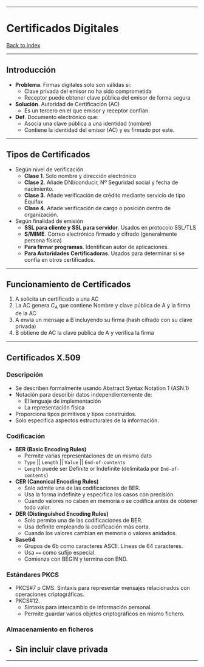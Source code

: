 
---
# Certificados Digitales

[Back to index](../README.md)

---

## Introducción
- **Problema**. Firmas digitales solo son válidas si:
	- Clave privada del emisor no ha sido comprometida
	- Receptor puede obtener clave pública del emisor de forma segura
- **Solución**. Autoridad de Certificación (AC)
	- Es un tercero en el que emisor y receptor confían.
- **Def**. Documento electrónico que:
	- Asocia una clave pública a una identidad (nombre)
	- Contiene la identidad del emisor (AC) y es firmado por este.
---
## Tipos de Certificados
- Según nivel de verificación
	- **Clase 1**. Solo nombre y dirección electrónico
	- **Clase 2**. Añade DNI/conducir, Nº Seguridad social y fecha de nacimiento.
	- **Clase 3**. Añade verificación de crédito mediante servicio de tipo Equifax
	- **Clase 4**. Añade verificación de cargo o posición dentro de organización.
- Según finalidad de emisión
	- **SSL para cliente y SSL para servidor**. Usados en protocolo SSL/TLS
	- **S/MIME**. Correo electrónico firmado y cifrado (generalmente persona física)
	- **Para firmar programas**. Identifican autor de aplicaciones.
	- **Para Autoridades Certificadoras**. Usados para determinar si se confía en otros certificados.
---
## Funcionamiento de Certificados
1. A solicita un certificado a una AC
2. La AC genera $C_A$ que contiene Nombre y clave pública de A y la firma de la AC
3. A envía un mensaje a B incluyendo su firma (hash cifrado con su clave privada)
4. B obtiene de AC la clave pública de A y verifica la firma
---
## Certificados X.509
### Descripción
- Se describen formalmente usando Abstract Syntax Notation 1 (ASN.1)
- Notación para describir datos independientemente de:
	- El lenguaje de implementación
	- La representación física
- Proporciona tipos primitivos y tipos construidos.
- Solo especifica aspectos estructurales de la información.
### Codificación
- **BER (Basic Encoding Rules)**
	- Permite varias representaciones de un mismo dato
	- `Type` || `Length` || `Value` || `End-of-contents`
	- `Length` puede ser Definite or Indefinite (delimitada por `End-of-contents`)
- **CER (Canonical Encoding Rules)**
	- Solo admite una de las codificaciones de BER.
	- Usa la forma indefinite y especifica los casos con precisión.
	- Cuando valores no caben en memoria o se codifica antes de obtener todo valor.
- **DER (Distinguished Encoding Rules)**
	- Solo permite una de las codificaciones de BER.
	- Usa definite empleando la codificación más corta.
	- Cuando los valores cambian en memoria o valores anidados.
- **Base64**
	- Grupos de 6b como caracteres ASCII. Líneas de 64 caracteres.
	- Usa `==` como sufijo especial.
	- Comienza con BEGIN y termina con END.
### Estándares PKCS
- PKCS#7 o CMS. Sintaxis para representar mensajes relacionados con operaciones criptográficas.
- PKCS#12.
	- Sintaxis para intercambio de información personal.
	- Permite guardar varios objetos criptográficos en mismo fichero.
### Almacenamiento en ficheros
- Sin incluir clave privada
	- 
---
